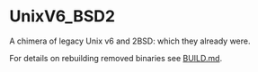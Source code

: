 # UnixV6_BSD2
A chimera of legacy Unix v6 and 2BSD: which they already were.

For details on rebuilding removed binaries see [BUILD.md](BUILD.md).
